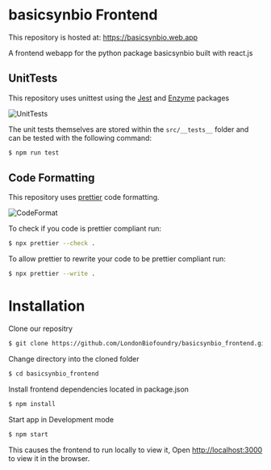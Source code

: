 # basicsynbio Frontend

This repository is hosted at: https://basicsynbio.web.app

A frontend webapp for the python package basicsynbio built with react.js

## UnitTests

This repository uses unittest using the [Jest](https://jestjs.io) and [Enzyme](https://www.npmjs.com/package/enzyme) packages

![UnitTests](https://github.com/LondonBiofoundry/basicsynbio_frontend/workflows/UnitTests/badge.svg)

The unit tests themselves are stored within the `src/__tests__` folder and can be tested with the following command:

```bash
$ npm run test
```

## Code Formatting

This repository uses [prettier](https://prettier.io) code formatting.

![CodeFormat](https://github.com/LondonBiofoundry/basicsynbio_frontend/workflows/CodeFormat/badge.svg)

To check if you code is prettier compliant run:

```bash
$ npx prettier --check .
```

To allow prettier to rewrite your code to be prettier compliant run:

```bash
$ npx prettier --write .
```

# Installation

Clone our repositry

```bash
$ git clone https://github.com/LondonBiofoundry/basicsynbio_frontend.git
```

Change directory into the cloned folder

```bash
$ cd basicsynbio_frontend
```

Install frontend dependencies located in package.json

```bash
$ npm install
```

Start app in Development mode

```bash
$ npm start
```

This causes the frontend to run locally to view it, Open [http://localhost:3000](http://localhost:3000) to view it in the browser.
